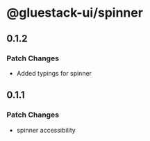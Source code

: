 # @gluestack-ui/spinner

## 0.1.2

### Patch Changes

- Added typings for spinner

## 0.1.1

### Patch Changes

- spinner accessibility
